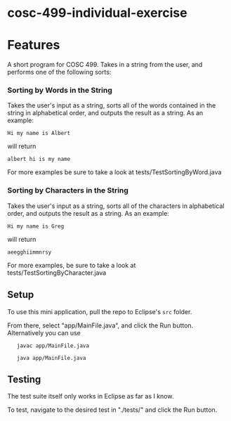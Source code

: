 # cosc-499-individual-exercise

# Features

A short program for COSC 499. Takes in a string from the user, and performs one of the following sorts:

### Sorting by Words in the String

Takes the user's input as a string, sorts all of the words contained in the string in alphabetical order, and outputs the result as a string. As an example:

`Hi my name is Albert`

will return

`albert hi is my name`

For more examples be sure to take a look at tests/TestSortingByWord.java

### Sorting by Characters in the String

Takes the user's input as a string, sorts all of the characters in alphabetical order, and outputs the result as a string. As an example:

`Hi my name is Greg`

will return

`aeegghiimmnrsy`

For more examples, be sure to take a look at tests/TestSortingByCharacter.java

## Setup
To use this mini application, pull the repo to Eclipse's `src` folder.

From there, select "app/MainFile.java", and click the Run button.
Alternatively you can use 

`	javac app/MainFile.java`

`	java app/MainFile.java`

## Testing
The test suite itself only works in Eclipse as far as I know. 

To test, navigate to the desired test in "./tests/" and click the Run button.
